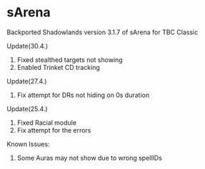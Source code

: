 # sArena
Backported Shadowlands version 3.1.7 of sArena for TBC Classic


Update(30.4.)
1. Fixed stealthed targets not showing
2. Enabled Trinket CD tracking

Update(27.4.)
1. Fix attempt for DRs not hiding on 0s duration

Update(25.4.)
1. Fixed Racial module
2. Fix attempt for the errors

Known Issues:
1. Some Auras may not show due to wrong spellIDs


